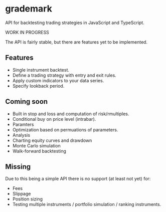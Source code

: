 # grademark

API for backtesting trading strategies in JavaScript and TypeScript.

WORK IN PROGRESS

The API is fairly stable, but there are features yet to be implemented.

## Features

- Single instrument backtest.
- Define a trading strategy with entry and exit rules.
- Apply custom indicators to your data series.
- Specify lookback period.

## Coming soon

- Built in stop and loss and computation of risk/rmultiples.
- Conditional buy on price level (intrabar).
- Paramters
- Optimization based on permuations of parameters.
- Analysis
- Charting equity curves and drawdown
- Monte Carlo simulation
- Walk-forward backtesting

## Missing

Due to this being a simple API there is no support (at least not yet) for:

- Fees
- Slippage
- Position sizing
- Testing multiple instruments / portfolio simulation / ranking instruments.
